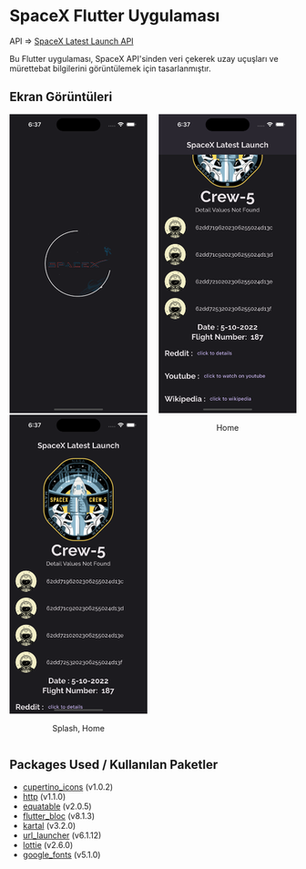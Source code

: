 # SpaceX Flutter Uygulaması

API =>
 [SpaceX Latest Launch API](https://api.spacexdata.com/v4/launches/latest) 

Bu Flutter uygulaması, SpaceX API'sinden veri çekerek uzay uçuşları ve mürettebat bilgilerini görüntülemek için tasarlanmıştır.




## Ekran Görüntüleri

<div style="display: flex; justify-content: center;">
  <div style="flex: 1; margin-right: 10px;">
    <img src="assets/screenshots/3.png" alt="Ana Ekran" width="300" />
    <img src="assets/screenshots/1.png" alt="Ana Ekran" width="300" />
    <p style="text-align: center;">Splash, Home</p>
  </div>
  <div style="flex: 1; margin-left: 10px;">
    <div>
      <img src="assets/screenshots/2.png" alt="Detay Sayfası" width="300"/>
      <p style="text-align: center;">Home</p>
    </div>
  </div>
</div>


##  Packages Used / Kullanılan Paketler

- [cupertino_icons](https://pub.dev/packages/cupertino_icons) (v1.0.2)
- [http](https://pub.dev/packages/http) (v1.1.0)
- [equatable](https://pub.dev/packages/equatable) (v2.0.5)
- [flutter_bloc](https://pub.dev/packages/flutter_bloc) (v8.1.3)
- [kartal](https://pub.dev/packages/kartal) (v3.2.0)
- [url_launcher](https://pub.dev/packages/url_launcher) (v6.1.12)
- [lottie](https://pub.dev/packages/lottie) (v2.6.0)
- [google_fonts](https://pub.dev/packages/google_fonts) (v5.1.0)
